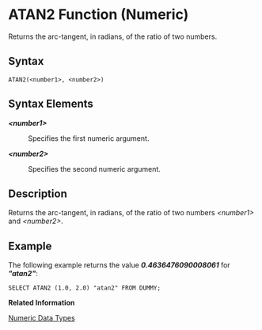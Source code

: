 <!-- loio20db65417519101484eded495b2526ae -->

# ATAN2 Function \(Numeric\)

Returns the arc-tangent, in radians, of the ratio of two numbers.



<a name="loio20db65417519101484eded495b2526ae__sql_function_atan2_1sql_function_atan2_syntax"/>

## Syntax

```
ATAN2(<number1>, <number2>)
```



## Syntax Elements


<dl>
<dt><b>

*<number1\>*

</b></dt>
<dd>

Specifies the first numeric argument.



</dd><dt><b>

*<number2\>*

</b></dt>
<dd>

Specifies the second numeric argument.



</dd>
</dl>



<a name="loio20db65417519101484eded495b2526ae__sql_function_atan2_1sql_function_atan2_description"/>

## Description

Returns the arc-tangent, in radians, of the ratio of two numbers *<number1\>* and *<number2\>*.



<a name="loio20db65417519101484eded495b2526ae__sql_function_atan2_1sql_function_atan2_examples"/>

## Example

The following example returns the value ***0.4636476090008061*** for ***"atan2"***:

```
SELECT ATAN2 (1.0, 2.0) "atan2" FROM DUMMY;
```

**Related Information**  


[Numeric Data Types](../numeric-data-types-4ee2f26.md "Numeric data types are used to store numeric information.")

